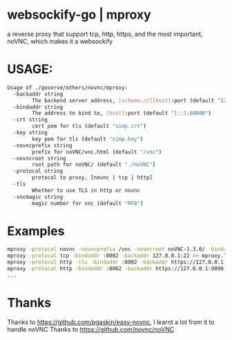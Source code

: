 # websockify-go | mproxy
a reverse proxy that support tcp, http, https, and the most important, noVNC, which makes it a websockify

# USAGE:
```bash
Usage of ./goserve/others/novnc/mproxy:
  -backaddr string
        The backend server address, [scheme://][host]:port (default "127.0.0.1:60000")
  -bindaddr string
        The address to bind to, [host]:port (default "[::]:60000")
  -crt string
        cert pem for tls (default "simp.crt")
  -key string
        key pem for tls (default "simp.key")
  -novncprefix string
        prefix for noVNC/vnc.html (default "/vnc")
  -novncroot string
        root path for noVNC/ (default "./noVNC")
  -protocal string
        protocal to proxy, [novnc | tcp | http]
  -tls
        Whether to use TLS in http or novnc
  -vncmagic string
        magic number for vnc (default "RFB")
 ```
 
 # Examples
 ```bash
 mproxy -protocal novnc -novncprefix /vnc -novncroot noVNC-1.3.0/ -bindaddr :8002 -backaddr 127.0.0.1:5900 >> mproxy.log 2>&1
 mproxy -protocal tcp -bindaddr :8002 -backaddr 127.0.0.1:22 >> mproxy.log 2>&1
 mproxy -protocal http -tls -bindaddr :8002 -backaddr https://127.0.0.1:9090 >> mproxy.log 2>&1
 mproxy -protocal http -bindaddr :8002 -backaddr https://127.0.0.1:9090 >> mproxy.log 2>&1
 ...
 ```
 # Thanks
 Thanks to https://github.com/pgaskin/easy-novnc, I learnt a lot from it to handle noVNC
 Thanks to https://github.com/novnc/noVNC
 
 
 
 
 
 
